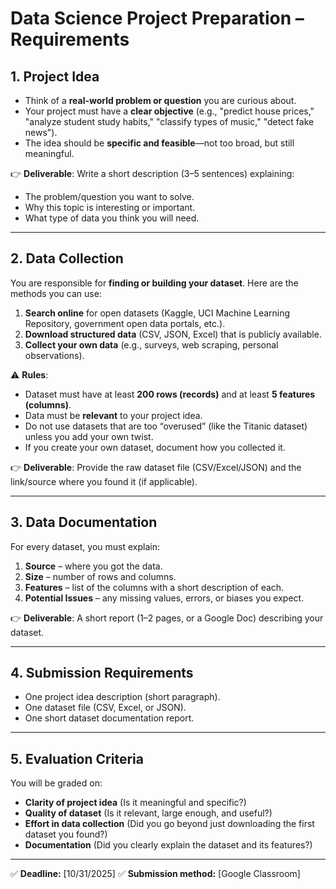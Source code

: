 # Data Science Project Preparation – Requirements

## 1. **Project Idea**

* Think of a **real-world problem or question** you are curious about.
* Your project must have a **clear objective** (e.g., "predict house prices," "analyze student study habits," "classify types of music," "detect fake news").
* The idea should be **specific and feasible**—not too broad, but still meaningful.

👉 **Deliverable**: Write a short description (3–5 sentences) explaining:

* The problem/question you want to solve.
* Why this topic is interesting or important.
* What type of data you think you will need.

---

## 2. **Data Collection**

You are responsible for **finding or building your dataset**.
Here are the methods you can use:

1. **Search online** for open datasets (Kaggle, UCI Machine Learning Repository, government open data portals, etc.).
2. **Download structured data** (CSV, JSON, Excel) that is publicly available.
3. **Collect your own data** (e.g., surveys, web scraping, personal observations).

⚠️ **Rules**:

* Dataset must have at least **200 rows (records)** and at least **5 features (columns)**.
* Data must be **relevant** to your project idea.
* Do not use datasets that are too “overused” (like the Titanic dataset) unless you add your own twist.
* If you create your own dataset, document how you collected it.

👉 **Deliverable**: Provide the raw dataset file (CSV/Excel/JSON) and the link/source where you found it (if applicable).

---

## 3. **Data Documentation**

For every dataset, you must explain:

1. **Source** – where you got the data.
2. **Size** – number of rows and columns.
3. **Features** – list of the columns with a short description of each.
4. **Potential Issues** – any missing values, errors, or biases you expect.

👉 **Deliverable**: A short report (1–2 pages, or a Google Doc) describing your dataset.

---

## 4. **Submission Requirements**

* One project idea description (short paragraph).
* One dataset file (CSV, Excel, or JSON).
* One short dataset documentation report.

---

## 5. **Evaluation Criteria**

You will be graded on:

* **Clarity of project idea** (Is it meaningful and specific?)
* **Quality of dataset** (Is it relevant, large enough, and useful?)
* **Effort in data collection** (Did you go beyond just downloading the first dataset you found?)
* **Documentation** (Did you clearly explain the dataset and its features?)

---

✅ **Deadline:** \[10/31/2025]
✅ **Submission method:** \[Google Classroom]
